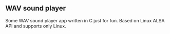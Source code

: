 ## WAV sound player
Some WAV sound player app written in C just for fun. Based on Linux ALSA API and supports only Linux.
